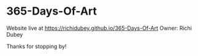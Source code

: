 # 365-Days-Of-Art
Website live at https://richidubey.github.io/365-Days-Of-Art
Owner: Richi Dubey

Thanks for stopping by! 
